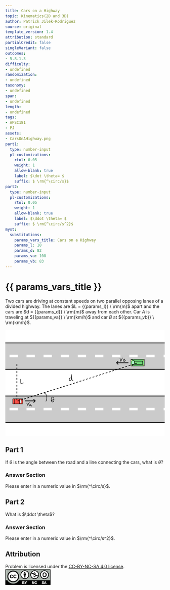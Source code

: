 ```yaml
---
title: Cars on a Highway
topic: Kinematics(2D and 3D)
author: Patrick Jilek-Rodriguez
source: original
template_version: 1.4
attribution: standard
partialCredit: false
singleVariant: false
outcomes:
- 5.8.1.3
difficulty:
- undefined
randomization:
- undefined
taxonomy:
- undefined
span:
- undefined
length:
- undefined
tags:
- APSC181
- PJ
assets:
- CarsOnAHighway.png
part1:
  type: number-input
  pl-customizations:
    rtol: 0.05
    weight: 1
    allow-blank: true
    label: $\dot \theta= $
    suffix: $ \rm{^\circ/s}$
part2:
  type: number-input
  pl-customizations:
    rtol: 0.05
    weight: 1
    allow-blank: true
    label: $\ddot \theta= $
    suffix: $ \rm{^\circ/s^2}$
myst:
  substitutions:
    params_vars_title: Cars on a Highway
    params_l: 18
    params_d: 82
    params_va: 108
    params_vb: 83
---
```

# {{ params_vars_title }}
Two cars are driving at constant speeds on two parallel opposing lanes of a divided highway.
The lanes are $L = {{params_l}} \ \rm{m}$ apart and the cars are $d = {{params_d}} \ \rm{m}$ away from each other.
Car $A$ is traveling at ${{params_va}} \ \rm{km/h}$ and car $B$ at ${{params_vb}} \ \rm{km/h}$.

<img src="CarsOnAHighway.png" width=600 alt="Two cars are driving on opposite roads towards each other. The roads are L distance away from each other." >

## Part 1

If $\theta$ is the angle between the road and a line connecting the cars, what is $\dot \theta$?

### Answer Section

Please enter in a numeric value in $\rm{^\circ/s}$.

## Part 2

What is $\ddot \theta$?

### Answer Section

Please enter in a numeric value in $\rm{^\circ/s^2}$.

## Attribution

Problem is licensed under the [CC-BY-NC-SA 4.0 license](https://creativecommons.org/licenses/by-nc-sa/4.0/).<br> ![The Creative Commons 4.0 license requiring attribution-BY, non-commercial-NC, and share-alike-SA license.](https://raw.githubusercontent.com/firasm/bits/master/by-nc-sa.png)